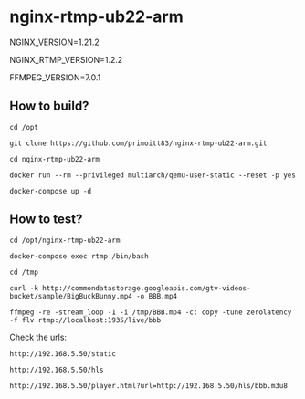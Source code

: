 # nginx-rtmp-ub22-arm

NGINX_VERSION=1.21.2

NGINX_RTMP_VERSION=1.2.2

FFMPEG_VERSION=7.0.1

## How to build?

````
cd /opt

git clone https://github.com/primoitt83/nginx-rtmp-ub22-arm.git

cd nginx-rtmp-ub22-arm

docker run --rm --privileged multiarch/qemu-user-static --reset -p yes

docker-compose up -d
````

## How to test?

````
cd /opt/nginx-rtmp-ub22-arm

docker-compose exec rtmp /bin/bash

cd /tmp

curl -k http://commondatastorage.googleapis.com/gtv-videos-bucket/sample/BigBuckBunny.mp4 -o BBB.mp4

ffmpeg -re -stream_loop -1 -i /tmp/BBB.mp4 -c: copy -tune zerolatency  -f flv rtmp://localhost:1935/live/bbb
````

Check the urls:
````
http://192.168.5.50/static

http://192.168.5.50/hls

http://192.168.5.50/player.html?url=http://192.168.5.50/hls/bbb.m3u8

````